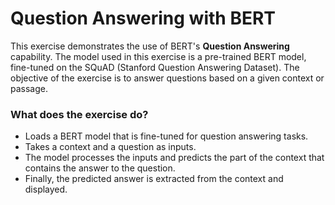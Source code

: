 # Question Answering with BERT

This exercise demonstrates the use of BERT's **Question Answering** capability. The model used in this exercise is a pre-trained BERT model, fine-tuned on the SQuAD (Stanford Question Answering Dataset). The objective of the exercise is to answer questions based on a given context or passage.

### What does the exercise do?

- Loads a BERT model that is fine-tuned for question answering tasks.
- Takes a context and a question as inputs.
- The model processes the inputs and predicts the part of the context that contains the answer to the question.
- Finally, the predicted answer is extracted from the context and displayed.
